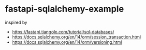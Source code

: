# fastapi-sqlalchemy-example

inspired by 

- https://fastapi.tiangolo.com/tutorial/sql-databases/
- https://docs.sqlalchemy.org/en/14/orm/session_transaction.html
- https://docs.sqlalchemy.org/en/14/orm/versioning.html

